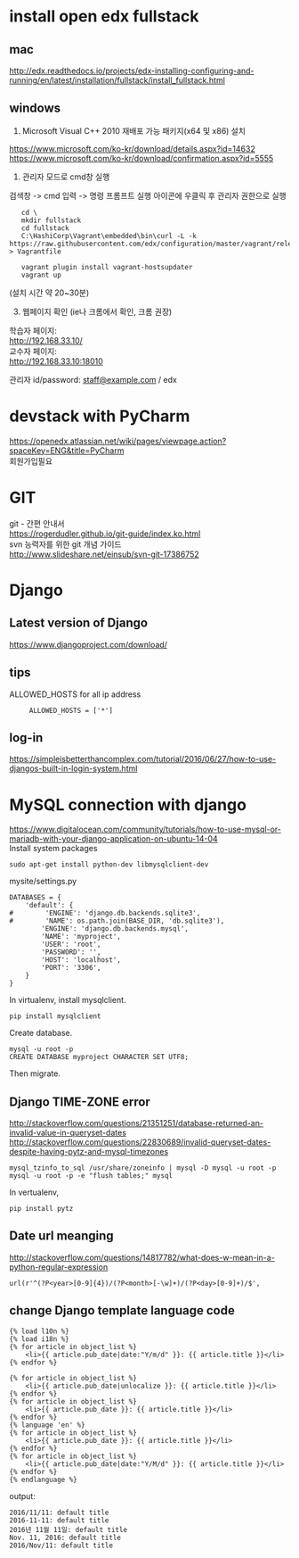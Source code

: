 
# install open edx fullstack

## mac
http://edx.readthedocs.io/projects/edx-installing-configuring-and-running/en/latest/installation/fullstack/install_fullstack.html  

windows
-------
1. Microsoft Visual C++ 2010 재배포 가능 패키지(x64 및 x86)  설치

 https://www.microsoft.com/ko-kr/download/details.aspx?id=14632  
 https://www.microsoft.com/ko-kr/download/confirmation.aspx?id=5555  

1. 관리자 모드로 cmd창 실행

  검색창 -> cmd 입력 -> 명령 프롬프트 실행 아이콘에 우클릭 후 관리자 권한으로 실행  

       cd \  
       mkdir fullstack  
       cd fullstack  
       C:\HashiCorp\Vagrant\embedded\bin\curl -L -k https://raw.githubusercontent.com/edx/configuration/master/vagrant/release/fullstack/Vagrantfile > Vagrantfile  

       vagrant plugin install vagrant-hostsupdater  
       vagrant up  

  (설치 시간 약 20~30분)  

3. 웹페이지 확인 (ie나 크롬에서 확인, 크롬 권장)

  학습자 페이지:  
  http://192.168.33.10/  
  교수자 페이지:  
  http://192.168.33.10:18010  

  관리자 id/password: staff@example.com  / edx  

# devstack with PyCharm

https://openedx.atlassian.net/wiki/pages/viewpage.action?spaceKey=ENG&title=PyCharm  
회원가입필요

# GIT
git - 간편 안내서  
https://rogerdudler.github.io/git-guide/index.ko.html  
svn 능력자를 위한 git 개념 가이드  
http://www.slideshare.net/einsub/svn-git-17386752  

# Django
## Latest version of Django
https://www.djangoproject.com/download/  

## tips
ALLOWED_HOSTS for all ip address  

         ALLOWED_HOSTS = ['*']

## log-in
https://simpleisbetterthancomplex.com/tutorial/2016/06/27/how-to-use-djangos-built-in-login-system.html  

# MySQL connection with django
https://www.digitalocean.com/community/tutorials/how-to-use-mysql-or-mariadb-with-your-django-application-on-ubuntu-14-04  
Install system packages  

    sudo apt-get install python-dev libmysqlclient-dev

mysite/settings.py

    DATABASES = {
        'default': {
    #        'ENGINE': 'django.db.backends.sqlite3',
    #        'NAME': os.path.join(BASE_DIR, 'db.sqlite3'),
            'ENGINE': 'django.db.backends.mysql',
            'NAME': 'myproject',
            'USER': 'root',
            'PASSWORD': '',
            'HOST': 'localhost',
            'PORT': '3306',
        }
    }

In virtualenv, install mysqlclient.

    pip install mysqlclient

Create database.

    mysql -u root -p
    CREATE DATABASE myproject CHARACTER SET UTF8;

Then migrate. 

## Django TIME-ZONE error
http://stackoverflow.com/questions/21351251/database-returned-an-invalid-value-in-queryset-dates  
http://stackoverflow.com/questions/22830689/invalid-queryset-dates-despite-having-pytz-and-mysql-timezones

    mysql_tzinfo_to_sql /usr/share/zoneinfo | mysql -D mysql -u root -p
    mysql -u root -p -e "flush tables;" mysql 

In vertualenv,

    pip install pytz

## Date url meanging
http://stackoverflow.com/questions/14817782/what-does-w-mean-in-a-python-regular-expression  

    url(r'^(?P<year>[0-9]{4})/(?P<month>[-\w]+)/(?P<day>[0-9]+)/$',
    
## change Django template language code

    {% load l10n %}
    {% load i18n %}
    {% for article in object_list %}
        <li>{{ article.pub_date|date:"Y/m/d" }}: {{ article.title }}</li>
    {% endfor %}

    {% for article in object_list %}
        <li>{{ article.pub_date|unlocalize }}: {{ article.title }}</li>
    {% endfor %}
    {% for article in object_list %}
        <li>{{ article.pub_date }}: {{ article.title }}</li>
    {% endfor %}
    {% language 'en' %}
    {% for article in object_list %}
        <li>{{ article.pub_date }}: {{ article.title }}</li>
    {% endfor %}
    {% for article in object_list %}
        <li>{{ article.pub_date|date:"Y/M/d" }}: {{ article.title }}</li>
    {% endfor %}
    {% endlanguage %}

output:

    2016/11/11: default title
    2016-11-11: default title
    2016년 11월 11일: default title
    Nov. 11, 2016: default title
    2016/Nov/11: default title
